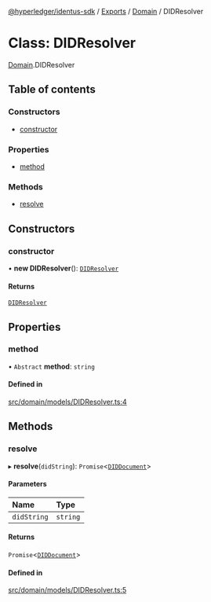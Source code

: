 [@hyperledger/identus-sdk](../README.md) / [Exports](../modules.md) / [Domain](../modules/Domain.md) / DIDResolver

# Class: DIDResolver

[Domain](../modules/Domain.md).DIDResolver

## Table of contents

### Constructors

- [constructor](Domain.DIDResolver.md#constructor)

### Properties

- [method](Domain.DIDResolver.md#method)

### Methods

- [resolve](Domain.DIDResolver.md#resolve)

## Constructors

### constructor

• **new DIDResolver**(): [`DIDResolver`](Domain.DIDResolver.md)

#### Returns

[`DIDResolver`](Domain.DIDResolver.md)

## Properties

### method

• `Abstract` **method**: `string`

#### Defined in

[src/domain/models/DIDResolver.ts:4](https://github.com/hyperledger-identus/sdk-ts/blob/966e04ee4b9d4ba9d1e404c4d3d062abcf854530/src/domain/models/DIDResolver.ts#L4)

## Methods

### resolve

▸ **resolve**(`didString`): `Promise`\<[`DIDDocument`](Domain.DIDDocument.md)\>

#### Parameters

| Name | Type |
| :------ | :------ |
| `didString` | `string` |

#### Returns

`Promise`\<[`DIDDocument`](Domain.DIDDocument.md)\>

#### Defined in

[src/domain/models/DIDResolver.ts:5](https://github.com/hyperledger-identus/sdk-ts/blob/966e04ee4b9d4ba9d1e404c4d3d062abcf854530/src/domain/models/DIDResolver.ts#L5)
